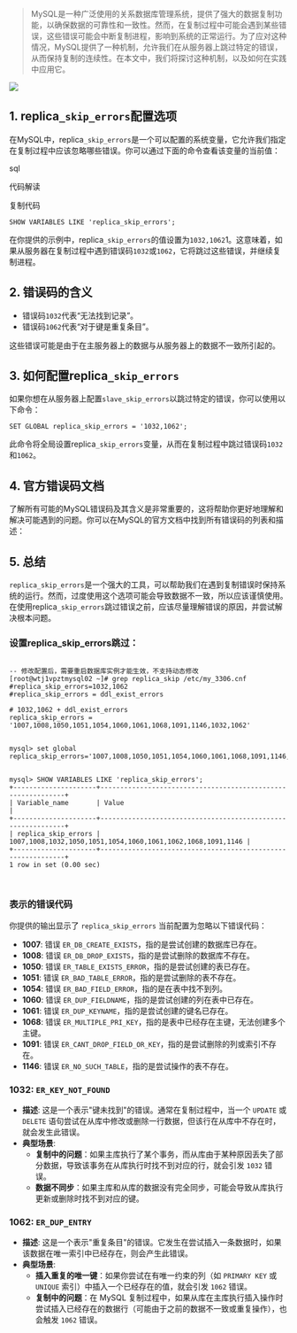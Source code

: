 >MySQL是一种广泛使用的关系数据库管理系统，提供了强大的数据复制功能，以确保数据的可靠性和一致性。然而，在复制过程中可能会遇到某些错误，这些错误可能会中断复制进程，影响到系统的正常运行。为了应对这种情况，MySQL提供了一种机制，允许我们在从服务器上跳过特定的错误，从而保持复制的连续性。在本文中，我们将探讨这种机制，以及如何在实践中应用它。
>

![](https://p3-juejin.byteimg.com/tos-cn-i-k3u1fbpfcp/56f24de59b6b4f46b3094542dc1b1649~tplv-k3u1fbpfcp-jj-mark:3024:0:0:0:q75.awebp#?w=1080&h=707&s=97547&e=png&b=fefefe)

## 1. replica`_skip_errors`配置选项

在MySQL中，replica`_skip_errors`是一个可以配置的系统变量，它允许我们指定在复制过程中应该忽略哪些错误。你可以通过下面的命令查看该变量的当前值：

sql

 代码解读

复制代码

`SHOW VARIABLES LIKE 'replica_skip_errors';`

在你提供的示例中，replica`_skip_errors`的值设置为`1032,1062`1。这意味着，如果从服务器在复制过程中遇到错误码`1032`或`1062`，它将跳过这些错误，并继续复制进程。

## 2. 错误码的含义

- 错误码`1032`代表“无法找到记录”。
- 错误码`1062`代表“对于键是重复条目”。

这些错误可能是由于在主服务器上的数据与从服务器上的数据不一致所引起的。

## 3. 如何配置replica`_skip_errors`

如果你想在从服务器上配置`slave_skip_errors`以跳过特定的错误，你可以使用以下命令：

`SET GLOBAL replica_skip_errors = '1032,1062';`

此命令将全局设置replica`_skip_errors`变量，从而在复制过程中跳过错误码`1032`和`1062`。

## 4. 官方错误码文档

了解所有可能的MySQL错误码及其含义是非常重要的，这将帮助你更好地理解和解决可能遇到的问题。你可以在MySQL的官方文档中找到所有错误码的列表和描述：

## 5. 总结

`replica_skip_errors`是一个强大的工具，可以帮助我们在遇到复制错误时保持系统的运行。然而，过度使用这个选项可能会导致数据不一致，所以应该谨慎使用。在使用replica`_skip_errors`跳过错误之前，应该尽量理解错误的原因，并尝试解决根本问题。


### 设置replica_skip_errors跳过：


```mysql

-- 修改配置后，需要重启数据库实例才能生效，不支持动态修改
[root@wtj1vpztmysql02 ~]# grep replica_skip /etc/my_3306.cnf
#replica_skip_errors=1032,1062
#replica_skip_errors = ddl_exist_errors

# 1032,1062 + ddl_exist_errors
replica_skip_errors = '1007,1008,1050,1051,1054,1060,1061,1068,1091,1146,1032,1062'


mysql> set global replica_skip_errors='1007,1008,1050,1051,1054,1060,1061,1068,1091,1146,1032,1062';


mysql> SHOW VARIABLES LIKE 'replica_skip_errors';
+---------------------+-------------------------------------------------------------+
| Variable_name       | Value                                                       |
+---------------------+-------------------------------------------------------------+
| replica_skip_errors | 1007,1008,1032,1050,1051,1054,1060,1061,1062,1068,1091,1146 |
+---------------------+-------------------------------------------------------------+
1 row in set (0.00 sec)



```
### 表示的错误代码

你提供的输出显示了 `replica_skip_errors` 当前配置为忽略以下错误代码：

- **1007**: 错误 `ER_DB_CREATE_EXISTS`，指的是尝试创建的数据库已存在。
- **1008**: 错误 `ER_DB_DROP_EXISTS`，指的是尝试删除的数据库不存在。
- **1050**: 错误 `ER_TABLE_EXISTS_ERROR`，指的是尝试创建的表已存在。
- **1051**: 错误 `ER_BAD_TABLE_ERROR`，指的是尝试删除的表不存在。
- **1054**: 错误 `ER_BAD_FIELD_ERROR`，指的是在表中找不到列。
- **1060**: 错误 `ER_DUP_FIELDNAME`，指的是尝试创建的列在表中已存在。
- **1061**: 错误 `ER_DUP_KEYNAME`，指的是尝试创建的键名已存在。
- **1068**: 错误 `ER_MULTIPLE_PRI_KEY`，指的是表中已经存在主键，无法创建多个主键。
- **1091**: 错误 `ER_CANT_DROP_FIELD_OR_KEY`，指的是尝试删除的列或索引不存在。
- **1146**: 错误 `ER_NO_SUCH_TABLE`，指的是尝试操作的表不存在。

### **1032**: `ER_KEY_NOT_FOUND`

- **描述**: 这是一个表示"键未找到"的错误。通常在复制过程中，当一个 `UPDATE` 或 `DELETE` 语句尝试在从库中修改或删除一行数据，但该行在从库中不存在时，就会发生此错误。
- **典型场景**:
    - **复制中的问题**：如果主库执行了某个事务，而从库由于某种原因丢失了部分数据，导致该事务在从库执行时找不到对应的行，就会引发 `1032` 错误。
    - **数据不同步**：如果主库和从库的数据没有完全同步，可能会导致从库执行更新或删除时找不到对应的键。

###  **1062**: `ER_DUP_ENTRY`

- **描述**: 这是一个表示"重复条目"的错误。它发生在尝试插入一条数据时，如果该数据在唯一索引中已经存在，则会产生此错误。
- **典型场景**:
    - **插入重复的唯一键**：如果你尝试在有唯一约束的列（如 `PRIMARY KEY` 或 `UNIQUE` 索引）中插入一个已经存在的值，就会引发 `1062` 错误。
    - **复制中的问题**：在 MySQL 复制过程中，如果从库在主库执行插入操作时尝试插入已经存在的数据行（可能由于之前的数据不一致或重复操作），也会触发 `1062` 错误。
  